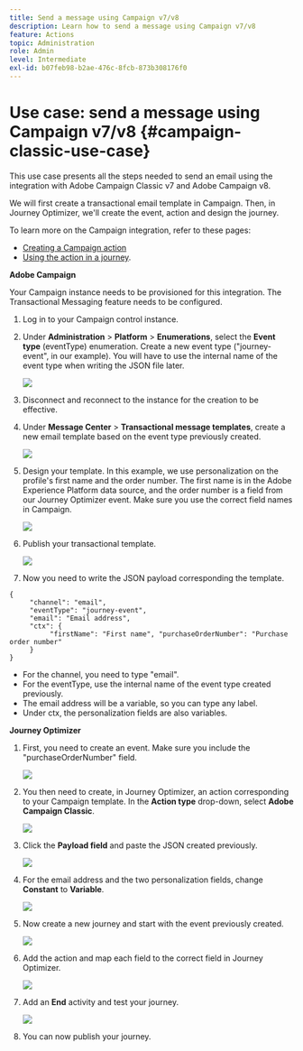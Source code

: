 ```yaml
---
title: Send a message using Campaign v7/v8
description: Learn how to send a message using Campaign v7/v8
feature: Actions
topic: Administration
role: Admin
level: Intermediate
exl-id: b07feb98-b2ae-476c-8fcb-873b308176f0
---
```

# Use case: send a message using Campaign v7/v8 {#campaign-classic-use-case}

This use case presents all the steps needed to send an email using the integration with Adobe Campaign Classic v7 and Adobe Campaign v8. 

We will first create a transactional email template in Campaign. Then, in Journey Optimizer, we'll create the event, action and design the journey.

To learn more on the Campaign integration, refer to these pages:

* [Creating a Campaign action](../action/acc-action.md)
* [Using the action in a journey](../building-journeys/using-adobe-campaign-classic.md).

**Adobe Campaign**

Your Campaign instance needs to be provisioned for this integration. The Transactional Messaging feature needs to be configured.

1. Log in to your Campaign control instance. 

1. Under **Administration** > **Platform** > **Enumerations**, select the **Event type** (eventType) enumeration. Create a new event type ("journey-event", in our example). You will have to use the internal name of the event type when writing the JSON file later. 

    ![](../assets/accintegration-uc-1.png)

1. Disconnect and reconnect to the instance for the creation to be effective.

1. Under **Message Center** > **Transactional message templates**, create a new email template based on the event type previously created.

    ![](../assets/accintegration-uc-2.png)

1. Design your template. In this example, we use personalization on the profile's first name and the order number. The first name is in the Adobe Experience Platform data source, and the order number is a field from our Journey Optimizer event. Make sure you use the correct field names in Campaign. 

    ![](../assets/accintegration-uc-3.png)

1. Publish your transactional template.

    ![](../assets/accintegration-uc-4.png)

1. Now you need to write the JSON payload corresponding the template. 

```
{
     "channel": "email",
     "eventType": "journey-event",
     "email": "Email address",
     "ctx": {
          "firstName": "First name", "purchaseOrderNumber": "Purchase order number"
     }
}
```

* For the channel, you need to type "email".
* For the eventType, use the internal name of the event type created previously.
* The email address will be a variable, so you can type any label.
* Under ctx, the personalization fields are also variables.

**Journey Optimizer**

1. First, you need to create an event. Make sure you include the "purchaseOrderNumber" field.

    ![](../assets/accintegration-uc-5.png)

1. You then need to create, in Journey Optimizer, an action corresponding to your Campaign template. In the **Action type** drop-down, select **Adobe Campaign Classic**. 

    ![](../assets/accintegration-uc-6.png)

1. Click the **Payload field** and paste the JSON created previously.

    ![](../assets/accintegration-uc-7.png)

1. For the email address and the two personalization fields, change **Constant** to **Variable**.

    ![](../assets/accintegration-uc-8.png)

1. Now create a new journey and start with the event previously created.

    ![](../assets/accintegration-uc-9.png)

1. Add the action and map each field to the correct field in Journey Optimizer. 

    ![](../assets/accintegration-uc-10.png)

1. Add an **End** activity and test your journey.

    ![](../assets/accintegration-uc-11.png)

1. You can now publish your journey.
